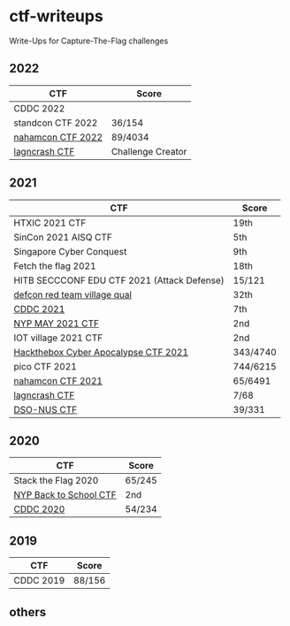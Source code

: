 # ctf-writeups

Write-Ups for Capture-The-Flag challenges

## 2022
| CTF                    | Score  |
|------------------------|--------|
| CDDC 2022      |  |
| standcon CTF 2022              | 36/154  |
| [nahamcon CTF 2022](2022/nahamcon%202022%20CTF)              | 89/4034  |
| [lagncrash CTF](2022/LagNCrash%202022)              | Challenge Creator  |

## 2021
| CTF                    | Score  |
|------------------------|--------|
| HTXIC 2021 CTF    | 19th |
| SinCon 2021 AISQ CTF    | 5th |
| Singapore Cyber Conquest    | 9th |
| Fetch the flag 2021    | 18th |
| HITB SECCCONF EDU CTF 2021 (Attack Defense)    | 15/121 |
| [defcon red team village qual](2021/defcon-rtv-2021)      | 32th |
| [CDDC 2021](2021/CDDC%202021)      | 7th |
| [NYP MAY 2021 CTF](2021/nyp-may-2021%20ctf)      | 2nd |
| IOT village 2021 CTF      | 2nd |
| [Hackthebox Cyber Apocalypse CTF 2021](2021/CyberApocalypse%202021)     | 343/4740 |
| pico CTF 2021     | 744/6215|
| [nahamcon CTF 2021](2021/nahamcon%202021%20CTF)     | 65/6491|
| [lagncrash CTF](2021/LagNCrash%202021)              | 7/68   |
| [DSO-NUS CTF](2021/DSO-NUS%20CTF%202021)            | 39/331 |

## 2020
| CTF                    | Score  |
|------------------------|--------|
| Stack the Flag 2020    | 65/245 |
| [NYP Back to School CTF](2020/NYP-Back_To_School-CTF-writeup) | 2nd    |
| [CDDC 2020](2020/CDDC-2020-writeup)              | 54/234 |

## 2019
| CTF                    | Score  |
|------------------------|--------|
| CDDC 2019              | 88/156 |

## others
